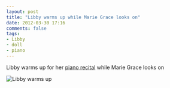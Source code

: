 ```yaml
---
layout: post
title: "Libby warms up while Marie Grace looks on"
date: 2012-03-30 17:16
comments: false
tags: 
- Libby
- doll
- piano
---
```

Libby warms up for her [piano recital](/blog/2012/03/31/march-18-recital/) while Marie Grace looks on



![Libby warms up](http://media.eick.us/media/photographs/2012/2012-03-28/Random-iPhone-3.jpg)
  

